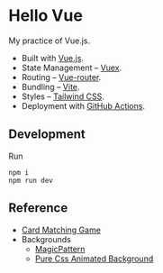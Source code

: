 # Hello Vue
My practice of Vue.js.
- Built with [Vue.js](https://v3.vuejs.org/).
- State Management – [Vuex](https://next.vuex.vuejs.org/).
- Routing – [Vue-router](https://next.router.vuejs.org/).
- Bundling – [Vite](https://vitejs.dev/).
- Styles – [Tailwind CSS](https://tailwindcss.com/).
- Deployment with [GitHub Actions](https://docs.github.com/en/actions).

## Development
Run
```shell
npm i
npm run dev
```

## Reference
- [Card Matching Game](https://www.youtube.com/watch?v=WQa9-4K3me4)
- Backgrounds
  - [MagicPattern](https://codepen.io/mohaiman/pen/MQqMyo)
  - [Pure Css Animated Background](https://www.magicpattern.design/tools/css-backgrounds)




